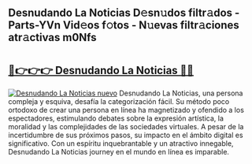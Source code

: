 ## Desnudando La Noticias D𝚎sn𝚞dos filtr𝚊dos - Parts-YVn Vid𝚎os f𝚘tos - N𝚞evas filtr𝚊ciones atr𝚊ctivas m0Nfs

# <h2><a href="http://mb2321.tromn.icu/?c=Desnudando+La+Noticias">🔗👉👉👉 Desnudando La Noticias 🔗🔗</a></h2>

[![Desnudando La Noticias nuevo](https://i.imgur.com/pEAQMta.gif)](http://mb2321.tromn.icu/?c=Desnudando+La+Noticias)
Desnudando La Noticias, una persona compleja y esquiva, desafía la categorización fácil. Su método poco ortodoxo de crear una persona en línea ha magnetizado y ofendido a los espectadores, estimulando debates sobre la expresión artística, la moralidad y las complejidades de las sociedades virtuales. A pesar de la incertidumbre de sus próximos pasos, su impacto en el ámbito digital es significativo. Con un espíritu inquebrantable y un atractivo innegable, Desnudando La Noticias journey en el mundo en línea es imparable.
